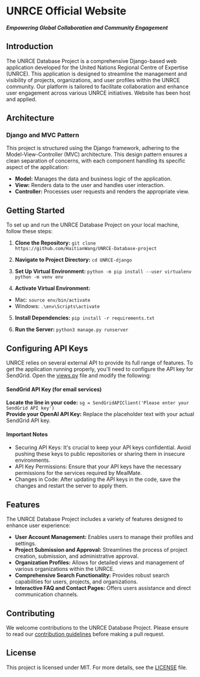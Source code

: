 # UNRCE Official Website
***Empowering Global Collaboration and Community Engagement***

## Introduction

The UNRCE Database Project is a comprehensive Django-based web application developed for the United Nations Regional Centre of Expertise (UNRCE). This application is designed to streamline the management and visibility of projects, organizations, and user profiles within the UNRCE community. Our platform is tailored to facilitate collaboration and enhance user engagement across various UNRCE initiatives. Website has been host and applied.

## Architecture

### Django and MVC Pattern

This project is structured using the Django framework, adhering to the Model-View-Controller (MVC) architecture. This design pattern ensures a clean separation of concerns, with each component handling its specific aspect of the application:

- **Model:** Manages the data and business logic of the application.
- **View:** Renders data to the user and handles user interaction.
- **Controller:** Processes user requests and renders the appropriate view.

## Getting Started

To set up and run the UNRCE Database Project on your local machine, follow these steps:

1. **Clone the Repository:**
`git clone https://github.com/HaitianWang/UNRCE-Database-project`


1. **Navigate to Project Directory:**
`cd UNRCE-django`


3. **Set Up Virtual Environment:**
`python -m pip install --user virtualenv
python -m venv env`


4. **Activate Virtual Environment:**
- Mac: `source env/bin/activate`
- Windows: `.\env\Scripts\activate`

5. **Install Dependencies:**
`pip install -r requirements.txt`


6. **Run the Server:**
`python3 manage.py runserver`

## Configuring API Keys

UNRCE relies on several external API to provide its full range of features. To get the application running properly, you'll need to configure the API key for SendGrid. Open the [views.py](./UNRCE-django/UNRCE_APP/views.py) file and modify the following:

#### SendGrid API Key (for email services)
**Locate the line in your code:** `sg = SendGridAPIClient('Please enter your SendGrid API key')`  
**Provide your OpenAI API Key:** Replace the placeholder text with your actual SendGrid API key.

#### Important Notes
- Securing API Keys: It's crucial to keep your API keys confidential. Avoid pushing these keys to public repositories or sharing them in insecure environments.
- API Key Permissions: Ensure that your API keys have the necessary permissions for the services required by MealMate.
- Changes in Code: After updating the API keys in the code, save the changes and restart the server to apply them.

## Features

The UNRCE Database Project includes a variety of features designed to enhance user experience:

- **User Account Management:** Enables users to manage their profiles and settings.
- **Project Submission and Approval:** Streamlines the process of project creation, submission, and administrative approval.
- **Organization Profiles:** Allows for detailed views and management of various organizations within the UNRCE.
- **Comprehensive Search Functionality:** Provides robust search capabilities for users, projects, and organizations.
- **Interactive FAQ and Contact Pages:** Offers users assistance and direct communication channels.

## Contributing

We welcome contributions to the UNRCE Database Project. Please ensure to read our [contribution guidelines](LINK_TO_CONTRIBUTION_GUIDELINES) before making a pull request.

## License

This project is licensed under MIT. For more details, see the [LICENSE](./LICENSE) file.

